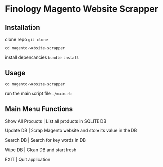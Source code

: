 # Finology Magento Website Scrapper

## Installation

clone repo `git clone `

`cd magento-website-scrapper` 

install dependancies `bundle install`


## Usage

`cd magento-website-scrapper` 

run the main script file `./main.rb`


## Main Menu Functions
Show All Products
	| List all products in SQLITE DB

Update DB
  	| Scrap Magento website and store its value in the DB

Search DB
  	| Search for key words in DB

Wipe DB
  	| Clean DB and start fresh

EXIT
  	| Quit application

